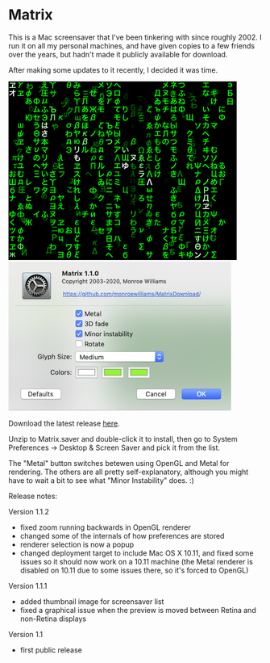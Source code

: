 # Matrix

This is a Mac screensaver that I've been tinkering with since roughly 2002. I run it on all my personal machines, and have given copies to a few friends over the years, but hadn't made it publicly available for download.

After making some updates to it recently, I decided it was time.

<img src="Matrix.png"><img src="Matrix-config.png"><br>

Download the latest release [here](https://github.com/monroewilliams/MatrixDownload/releases/download/1.1.2/Matrix.saver.zip).

Unzip to Matrix.saver and double-click it to install, then go to System Preferences -> Desktop & Screen Saver and pick it from the list. 

The "Metal" button switches betewen using OpenGL and Metal for rendering. The others are all pretty self-explanatory, although you might have to wait a bit to see what "Minor Instability" does. :)

Release notes:

Version 1.1.2
- fixed zoom running backwards in OpenGL renderer
- changed some of the internals of how preferences are stored
- renderer selection is now a popup
- changed deployment target to include Mac OS X 10.11, and fixed some issues so it should now work on a 10.11 machine (the Metal renderer is disabled on 10.11 due to some issues there, so it's forced to OpenGL)

Version 1.1.1
- added thumbnail image for screensaver list
- fixed a graphical issue when the preview is moved between Retina and non-Retina displays

Version 1.1
- first public release
